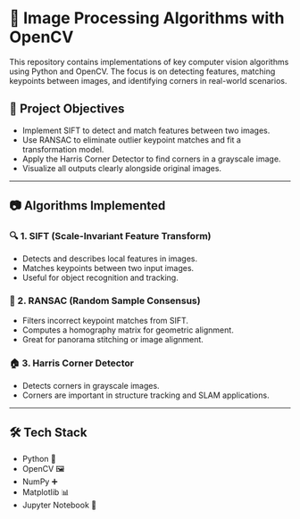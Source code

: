 # 🧠 Image Processing Algorithms with OpenCV

This repository contains implementations of key computer vision algorithms using Python and OpenCV. The focus is on detecting features, matching keypoints between images, and identifying corners in real-world scenarios.

## 📌 Project Objectives

- Implement SIFT to detect and match features between two images.
- Use RANSAC to eliminate outlier keypoint matches and fit a transformation model.
- Apply the Harris Corner Detector to find corners in a grayscale image.
- Visualize all outputs clearly alongside original images.

---

## 📷 Algorithms Implemented

### 🔍 1. **SIFT (Scale-Invariant Feature Transform)**
- Detects and describes local features in images.
- Matches keypoints between two input images.
- Useful for object recognition and tracking.

### 🧹 2. **RANSAC (Random Sample Consensus)**
- Filters incorrect keypoint matches from SIFT.
- Computes a homography matrix for geometric alignment.
- Great for panorama stitching or image alignment.

### 🏠 3. **Harris Corner Detector**
- Detects corners in grayscale images.
- Corners are important in structure tracking and SLAM applications.

---

## 🛠️ Tech Stack

- Python 🐍
- OpenCV 🖼️
- NumPy ➕
- Matplotlib 📊
- Jupyter Notebook 📓
